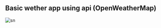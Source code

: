 ## Basic wether app using api (OpenWeatherMap)

<img src="https://i.ibb.co/5syqQsr/sn.png" alt="sn" border="0"></a><br />
